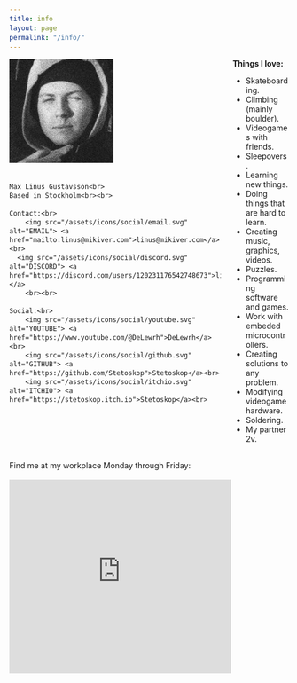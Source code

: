 ```yaml
---
title: info
layout: page
permalink: "/info/"
---
```


<div class="columns">
  <div class="column">
    <img src="/assets/me.png" alt="That's me!"><br><br>

    Max Linus Gustavsson<br>
    Based in Stockholm<br><br>

    Contact:<br>
        <img src="/assets/icons/social/email.svg" alt="EMAIL"> <a href="mailto:linus@mikiver.com">linus@mikiver.com</a><br>
      <img src="/assets/icons/social/discord.svg" alt="DISCORD"> <a href="https://discord.com/users/120231176542748673">linus.linus.linus.linus.</a>
        <br><br>
        
    Social:<br>
        <img src="/assets/icons/social/youtube.svg" alt="YOUTUBE"> <a href="https://www.youtube.com/@DeLewrh">DeLewrh</a><br>
        <img src="/assets/icons/social/github.svg" alt="GITHUB"> <a href="https://github.com/Stetoskop">Stetoskop</a><br>
        <img src="/assets/icons/social/itchio.svg" alt="ITCHIO"> <a href="https://stetoskop.itch.io">Stetoskop</a><br>
  </div>
  <div class="column">
    <div class="body">
      <strong>Things I love:</strong>
      <ul>
        <li>Skateboarding.</li>
        <li>Climbing (mainly boulder).</li>
        <li>Videogames with friends.</li>
        <li>Sleepovers.</li>
        <li>Learning new things.</li>
        <li>Doing things that are hard to learn.</li>
        <li>Creating music, graphics, videos.</li>
        <li>Puzzles.</li>
        <li>Programming software and games.</li>
        <li>Work with embeded microcontrollers.</li>
        <li>Creating solutions to any problem.</li>
        <li>Modifying videogame hardware.</li>
        <li>Soldering.</li>
        <li>My partner 2v.</li>
      </ul>
    </div>
  </div>
</div>
<br>
<div class="body">
    Find me at my workplace Monday through Friday:<br><br>
    <iframe src="https://www.google.com/maps/embed?pb=!1m14!1m8!1m3!1d4071.6616326904877!2d18.062759!3d59.31908200000001!3m2!1i1024!2i768!4f13.1!3m3!1m2!1s0x465f77aa519ae661%3A0x5ad80fe22d7b50b6!2sEciggkedjan%20-%20E-cigg%20%26%20Vapes!5e0!3m2!1sen!2sse!4v1748450652316!5m2!1sen!2sse" width="400" height="350" style="border:0;" allowfullscreen="" loading="lazy" referrerpolicy="no-referrer-when-downgrade"></iframe>
</div>